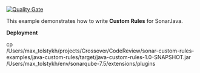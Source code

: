 [![Quality Gate](https://sonarcloud.io/api/project_badges/measure?project=org.sonarsource.samples%3Ajava-custom-rules&metric=alert_status)](https://sonarcloud.io/dashboard?id=org.sonarsource.samples%3Ajava-custom-rules)

This example demonstrates how to write **Custom Rules** for SonarJava.

**Deployment**

cp \
/Users/max_tolstykh/projects/Crossover/CodeReview/sonar-custom-rules-examples/java-custom-rules/target/java-custom-rules-1.0-SNAPSHOT.jar \
/Users/max_tolstykh/env/sonarqube-7.5/extensions/plugins